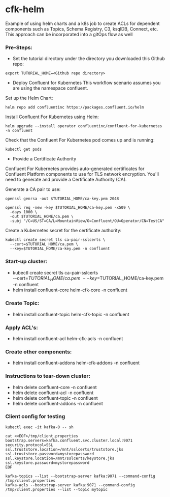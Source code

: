 # cfk-helm
Example of using helm charts and a k8s job to create ACLs for dependent components such as Topics, Schema Registry, C3, ksqlDB, Connect, etc. This approach can be incorporated into a gitOps flow as well

### Pre-Steps:
* Set the tutorial directory under the directory you downloaded this Github repo:
```
export TUTORIAL_HOME=<Github repo directory>
```

* Deploy Confluent for Kubernetes
This workflow scenario assumes you are using the namespace confluent.

Set up the Helm Chart:
```
helm repo add confluentinc https://packages.confluent.io/helm
```

Install Confluent For Kubernetes using Helm:
```
helm upgrade --install operator confluentinc/confluent-for-kubernetes -n confluent
```

Check that the Confluent For Kubernetes pod comes up and is running:
```
kubectl get pods
```

* Provide a Certificate Authority

Confluent For Kubernetes provides auto-generated certificates for Confluent Platform components to use for TLS network encryption. You'll need to generate and provide a Certificate Authority (CA).

Generate a CA pair to use:
```
openssl genrsa -out $TUTORIAL_HOME/ca-key.pem 2048

openssl req -new -key $TUTORIAL_HOME/ca-key.pem -x509 \
  -days 1000 \
  -out $TUTORIAL_HOME/ca.pem \
  -subj "/C=US/ST=CA/L=MountainView/O=Confluent/OU=Operator/CN=TestCA"
```

Create a Kubernetes secret for the certificate authority:
```
kubectl create secret tls ca-pair-sslcerts \
  --cert=$TUTORIAL_HOME/ca.pem \
  --key=$TUTORIAL_HOME/ca-key.pem -n confluent
```

### Start-up cluster:
* kubectl create secret tls ca-pair-sslcerts \
  --cert=$TUTORIAL_HOME/ca.pem \  
  --key=$TUTORIAL_HOME/ca-key.pem -n confluent
* helm install confluent-core helm-cfk-core -n confluent

### Create Topic:
* helm install confluent-topic helm-cfk-topic -n confluent

### Apply ACL's:
* helm install confluent-acl helm-cfk-acls -n confluent

### Create other components:
* helm install confluent-addons helm-cfk-addons -n confluent

### Instructions to tear-down cluster:

* helm delete confluent-core -n confluent
* helm delete confluent-acl -n confluent
* helm delete confluent-topic -n confluent
* helm delete confluent-addons -n confluent


### Client config for testing
```
kubectl exec -it kafka-0 -- sh  

cat <<EOF>/tmp/client.properties 
bootstrap.servers=kafka.confluent.svc.cluster.local:9071 
security.protocol=SSL 
ssl.truststore.location=/mnt/sslcerts/truststore.jks 
ssl.truststore.password=mystorepassword 
ssl.keystore.location=/mnt/sslcerts/keystore.jks 
ssl.keystore.password=mystorepassword
EOF

kafka-topics --list --bootstrap-server kafka:9071 --command-config /tmp/client.properties
kafka-acls --bootstrap-server kafka:9071 --command-config /tmp/client.properties --list --topic mytopic
```
